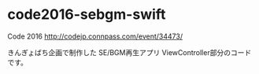 # code2016-sebgm-swift
Code 2016 http://codejp.connpass.com/event/34473/

きんぎょばち企画で制作した SE/BGM再生アプリ ViewController部分のコードです。

